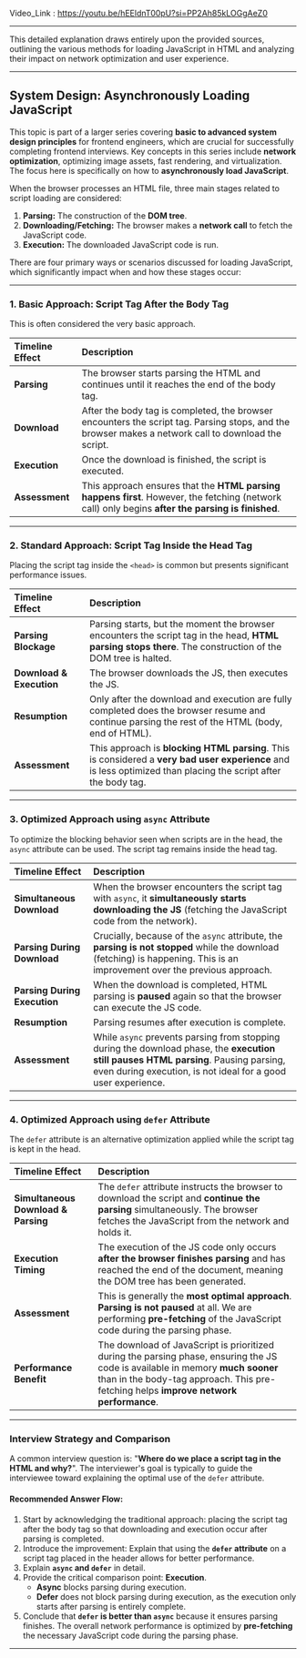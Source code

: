 
Video_Link : https://youtu.be/hEEldnT00pU?si=PP2Ah85kLOGgAeZ0

--------------------------------------------------------------------------

This detailed explanation draws entirely upon the provided sources, outlining the various methods for loading JavaScript in HTML and analyzing their impact on network optimization and user experience.

---

## System Design: Asynchronously Loading JavaScript

This topic is part of a larger series covering **basic to advanced system design principles** for frontend engineers, which are crucial for successfully completing frontend interviews. Key concepts in this series include **network optimization**, optimizing image assets, fast rendering, and virtualization. The focus here is specifically on how to **asynchronously load JavaScript**.

When the browser processes an HTML file, three main stages related to script loading are considered:

1. **Parsing:** The construction of the **DOM tree**.
2. **Downloading/Fetching:** The browser makes a **network call** to fetch the JavaScript code.
3. **Execution:** The downloaded JavaScript code is run.

There are four primary ways or scenarios discussed for loading JavaScript, which significantly impact when and how these stages occur:

---

### 1. Basic Approach: Script Tag After the Body Tag

This is often considered the very basic approach.

|Timeline Effect|Description|
|:--|:--|
|**Parsing**|The browser starts parsing the HTML and continues until it reaches the end of the body tag.|
|**Download**|After the body tag is completed, the browser encounters the script tag. Parsing stops, and the browser makes a network call to download the script.|
|**Execution**|Once the download is finished, the script is executed.|
|**Assessment**|This approach ensures that the **HTML parsing happens first**. However, the fetching (network call) only begins **after the parsing is finished**.|

---

### 2. Standard Approach: Script Tag Inside the Head Tag

Placing the script tag inside the `<head>` is common but presents significant performance issues.

|Timeline Effect|Description|
|:--|:--|
|**Parsing Blockage**|Parsing starts, but the moment the browser encounters the script tag in the head, **HTML parsing stops there**. The construction of the DOM tree is halted.|
|**Download & Execution**|The browser downloads the JS, then executes the JS.|
|**Resumption**|Only after the download and execution are fully completed does the browser resume and continue parsing the rest of the HTML (body, end of HTML).|
|**Assessment**|This approach is **blocking HTML parsing**. This is considered a **very bad user experience** and is less optimized than placing the script after the body tag.|

---

### 3. Optimized Approach using `async` Attribute

To optimize the blocking behavior seen when scripts are in the head, the `async` attribute can be used. The script tag remains inside the head tag.

|Timeline Effect|Description|
|:--|:--|
|**Simultaneous Download**|When the browser encounters the script tag with `async`, it **simultaneously starts downloading the JS** (fetching the JavaScript code from the network).|
|**Parsing During Download**|Crucially, because of the `async` attribute, the **parsing is not stopped** while the download (fetching) is happening. This is an improvement over the previous approach.|
|**Parsing During Execution**|When the download is completed, HTML parsing is **paused** again so that the browser can execute the JS code.|
|**Resumption**|Parsing resumes after execution is complete.|
|**Assessment**|While `async` prevents parsing from stopping during the download phase, the **execution still pauses HTML parsing**. Pausing parsing, even during execution, is not ideal for a good user experience.|

---

### 4. Optimized Approach using `defer` Attribute

The `defer` attribute is an alternative optimization applied while the script tag is kept in the head.

|Timeline Effect|Description|
|:--|:--|
|**Simultaneous Download & Parsing**|The `defer` attribute instructs the browser to download the script and **continue the parsing** simultaneously. The browser fetches the JavaScript from the network and holds it.|
|**Execution Timing**|The execution of the JS code only occurs **after the browser finishes parsing** and has reached the end of the document, meaning the DOM tree has been generated.|
|**Assessment**|This is generally the **most optimal approach**. **Parsing is not paused** at all. We are performing **pre-fetching** of the JavaScript code during the parsing phase.|
|**Performance Benefit**|The download of JavaScript is prioritized during the parsing phase, ensuring the JS code is available in memory **much sooner** than in the body-tag approach. This pre-fetching helps **improve network performance**.|

---

### Interview Strategy and Comparison

A common interview question is: "**Where do we place a script tag in the HTML and why?**". The interviewer's goal is typically to guide the interviewee toward explaining the optimal use of the `defer` attribute.

#### Recommended Answer Flow:

1. Start by acknowledging the traditional approach: placing the script tag after the body tag so that downloading and execution occur after parsing is completed.
2. Introduce the improvement: Explain that using the **`defer` attribute** on a script tag placed in the header allows for better performance.
3. Explain **`async` and `defer`** in detail.
4. Provide the critical comparison point: **Execution**.
    - **Async** blocks parsing during execution.
    - **Defer** does not block parsing during execution, as the execution only starts after parsing is entirely complete.
5. Conclude that **`defer` is better than `async`** because it ensures parsing finishes. The overall network performance is optimized by **pre-fetching** the necessary JavaScript code during the parsing phase.

--------------------------------------------------------------------------